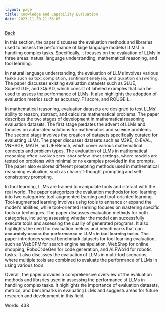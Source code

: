 ```yaml
---
layout: page
title: Knowledge and Capability Evaluation
date: 2023-11-30 21:36:05
---
```


[Back](./)


In this section, the paper discusses the evaluation methods and libraries used to assess the performance of large language models (LLMs) in handling complex tasks. Specifically, it focuses on the evaluation of LLMs in three areas: natural language understanding, mathematical reasoning, and tool learning.

In natural language understanding, the evaluation of LLMs involves various tasks such as text completion, sentiment analysis, and question answering. The paper discusses existing evaluation datasets such as GLUE, SuperGLUE, and SQuAD, which consist of labeled examples that can be used to assess the performance of LLMs. It also highlights the adoption of evaluation metrics such as accuracy, F1 score, and ROUGE-L.

In mathematical reasoning, evaluation datasets are designed to test LLMs' ability to reason, abstract, and calculate mathematical problems. The paper describes the two stages of development in mathematical reasoning evaluation datasets. The first stage predates the advent of LLMs and focuses on automated solutions for mathematics and science problems. The second stage involves the creation of datasets specifically curated for evaluating LLMs. The paper discusses datasets such as M3KE, C-EVAL, VNHSGE, MATH, and JEEBench, which cover various mathematical concepts and problem types. The evaluation of LLMs in mathematical reasoning often involves zero-shot or few-shot settings, where models are tested on problems with minimal or no examples provided in the prompts. The paper also explores different prompting methods used in mathematical reasoning evaluation, such as chain-of-thought prompting and self-consistency prompting.

In tool learning, LLMs are trained to manipulate tools and interact with the real world. The paper categorizes the evaluation methods for tool learning into two categories: tool-augmented learning and tool-oriented learning. Tool-augmented learning involves using tools to enhance or expand the model's abilities, while tool-oriented learning focuses on mastering specific tools or techniques. The paper discusses evaluation methods for both categories, including assessing whether the model can successfully execute tools and assessing the quality of generated programs. It also highlights the need for evaluation metrics and benchmarks that can accurately assess the performance of LLMs in tool learning tasks. The paper introduces several benchmark datasets for tool learning evaluation, such as WebCPM for search engine manipulation, WebShop for online shopping, RoboCodeGen for code generation, and ALFWorld for robotic tasks. It also discusses the evaluation of LLMs in multi-tool scenarios, where multiple tools are combined to evaluate the performance of LLMs in using various tools.

Overall, the paper provides a comprehensive overview of the evaluation methods and libraries used in assessing the performance of LLMs in handling complex tasks. It highlights the importance of evaluation datasets, metrics, and benchmarks in evaluating LLMs and suggests areas for future research and development in this field.

Words: 438